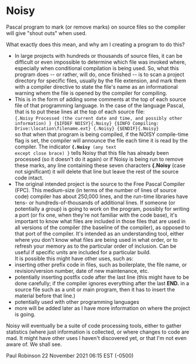 # Noisy
Pascal program to mark (or remove marks) on source files so the compiler will give 
"shout outs" when used.

What exactly does this mean, and why am I creating a program to do this? 
* In large projects with hundreds or thousands of source files, it can be difficult or 
even impossible to determine which file was invoked where, especially when conditional 
compilation is being used. So, what this program does -- or rather, will do, once 
finished -- is to scan a project directory for specific files, usually by the file 
extension, and mark them with a compiler directive to state the file's name as an 
informational warning whem the file is opened by the compiler for compiling. 
* This is in the form of adding some comments at the top of each source file of 
that programming language. In the case of the language Pascal, that is to put 
these lines at the top of each source file:<br />
<code>{.Noisy Processed (the current date and time, and possibly other information) }
{$IFDEF NOISY}{.Noisy}
{$INFO Compiling: Drive:\location\filename.ext} {.Noisy}
{$ENDIF}{.Noisy}</code></br>
so that when that program is being compiled, if the NOISY compile-time flag is set, the 
compiler will announce the file each time it is read by the compiler. The indicator 
<b><code>{.Noisy</code></b><code> (any text except close brace) }</code> tells Noisy 
that this file has already been processed (so it doesn't do it again) or if Noisy is being 
run to remove these marks, any line containing these seven characters <b>{.Noisy</b> (case 
not significant) it will delete that line but leave the rest of the source code intact.
* The original intended project is the source to the Free Pascal Compiler (FPC). This 
medium-size (in terms of the number of lines of source code) compiler has about 250,000 
lines, and the run-time libraries have tens- or hundreds-of-thousands of additional 
lines. If someone (or potentially a group) is going to work on the program, possibly for
writing a port (or fix one, when they're not familiar with the code base), it's important 
to know what files are included in those files that are used in all versions of the 
compiler  (the baseline of the compiler), as opposed to that port of the compiler. It's 
intended as an understanding tool, either where you don't know what files are being used 
in what order, or to refresh your memory as to the particular order of inclusion. Can be 
useful if specific units are included for a particular build.<br />
It is possible this might have other uses, such as: 
* inserting other prefix code in files, such as boilerplate, the file name, or 
revision/version number, date of new maintenance, etc. 
* potentially inserting postfix code after the last line (this might have to be done 
carefully; if the compiler ignores everything after the last <b>END.</B> in a source 
file such as a unit or main program, then it has to insert the material before 
that line.)
* potentially used with other programming languages
* more will be added later as I have more information on where the project is going.

Noisy will eventually be a suite of code processing tools, either to gather statistics 
(where just information is collected, or where changes to code are mad. It might have 
other uses I haven't discovered yet, or that I'm not even aware of. We shall see.

Paul Robinson
22 November 2021 06:15 EST (-0500)

